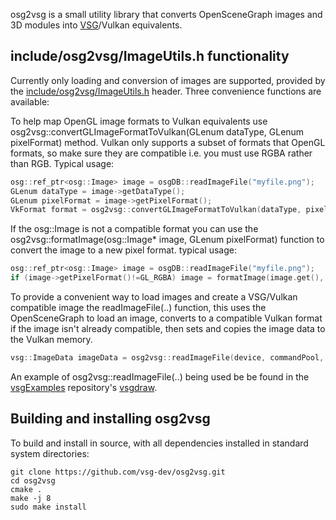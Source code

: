osg2vsg is a small utility library that converts OpenSceneGraph images and 3D modules into [VSG](https://github.com/vsg-dev/VulkanSceneGraphPrototype)/Vulkan equivalents.


## include/osg2vsg/ImageUtils.h functionality
Currently only loading and conversion of images are supported, provided by the [include/osg2vsg/ImageUtils.h](include/osg2vsg/ImageUtils.h) header. Three convenience functions are available:

To help map OpenGL image formats to Vulkan equivalents use osg2vsg::convertGLImageFormatToVulkan(GLenum dataType, GLenum pixelFormat) method.  Vulkan only supports a subset of formats that OpenGL formats, so make sure they are compatible i.e. you must use RGBA rather than RGB. Typical usage:

```c++
osg::ref_ptr<osg::Image> image = osgDB::readImageFile("myfile.png");
GLenum dataType = image->getDataType();
GLenum pixelFormat = image->getPixelFormat();
VkFormat format = osg2vsg::convertGLImageFormatToVulkan(dataType, pixelFormat);
```

If the osg::Image is not a compatible format you can use the  osg2vsg::formatImage(osg::Image* image, GLenum pixelFormat) function to convert the image to a new pixel format.  typical usage:

```c++
osg::ref_ptr<osg::Image> image = osgDB::readImageFile("myfile.png");
if (image->getPixelFormat()!=GL_RGBA) image = formatImage(image.get(), GL_RGBA);
```

To provide a convenient way to load images and create a VSG/Vulkan compatible image the readImageFile(..) function, this uses the OpenSceneGraph to load an image, converts to a compatible Vulkan format if the image isn't already compatible, then sets and copies the image data to the Vulkan memory.

```c++
vsg::ImageData imageData = osg2vsg::readImageFile(device, commandPool, graphicsQueue, "myfile.png")
```

An example of osg2vsg::readImageFile(..) being used be be found in the [vsgExamples](https://github.com/vsg-dev/vsgExamples) repository's [vsgdraw](https://github.com/vsg-dev/vsgExamples/tree/master/examples_osg2vsg/vsgdraw).

## Building and installing osg2vsg

To build and install in source, with all dependencies installed in standard system directories:

    git clone https://github.com/vsg-dev/osg2vsg.git
    cd osg2vsg
    cmake .
    make -j 8
    sudo make install
